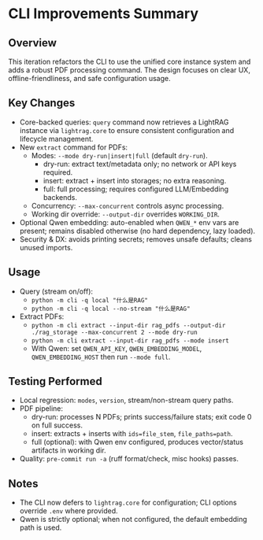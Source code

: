 # CLI Improvements Summary

## Overview

This iteration refactors the CLI to use the unified core instance system and adds a robust PDF processing command. The design focuses on clear UX, offline-friendliness, and safe configuration usage.

## Key Changes

- Core-backed queries: `query` command now retrieves a LightRAG instance via `lightrag.core` to ensure consistent configuration and lifecycle management.
- New `extract` command for PDFs:
  - Modes: `--mode dry-run|insert|full` (default `dry-run`).
    - dry-run: extract text/metadata only; no network or API keys required.
    - insert: extract + insert into storages; no extra reasoning.
    - full: full processing; requires configured LLM/Embedding backends.
  - Concurrency: `--max-concurrent` controls async processing.
  - Working dir override: `--output-dir` overrides `WORKING_DIR`.
- Optional Qwen embedding: auto-enabled when `QWEN_*` env vars are present; remains disabled otherwise (no hard dependency, lazy loaded).
- Security & DX: avoids printing secrets; removes unsafe defaults; cleans unused imports.

## Usage

- Query (stream on/off):
  - `python -m cli -q local "什么是RAG"`
  - `python -m cli -q local --no-stream "什么是RAG"`
- Extract PDFs:
  - `python -m cli extract --input-dir rag_pdfs --output-dir ./rag_storage --max-concurrent 2 --mode dry-run`
  - `python -m cli extract --input-dir rag_pdfs --mode insert`
  - With Qwen: set `QWEN_API_KEY`, `QWEN_EMBEDDING_MODEL`, `QWEN_EMBEDDING_HOST` then run `--mode full`.

## Testing Performed

- Local regression: `modes`, `version`, stream/non-stream query paths.
- PDF pipeline:
  - dry-run: processes N PDFs; prints success/failure stats; exit code 0 on full success.
  - insert: extracts + inserts with `ids=file_stem`, `file_paths=path`.
  - full (optional): with Qwen env configured, produces vector/status artifacts in working dir.
- Quality: `pre-commit run -a` (ruff format/check, misc hooks) passes.

## Notes

- The CLI now defers to `lightrag.core` for configuration; CLI options override `.env` where provided.
- Qwen is strictly optional; when not configured, the default embedding path is used.
